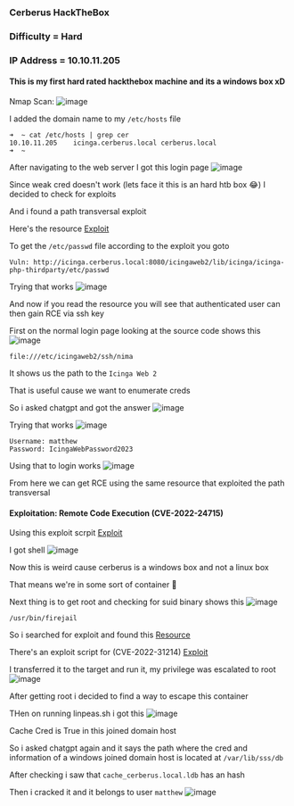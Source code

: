 <h3> Cerberus HackTheBox </h3>

### Difficulty = Hard

### IP Address = 10.10.11.205

#### This is my first hard rated hackthebox machine and its a windows box xD

Nmap Scan:
![image](https://user-images.githubusercontent.com/127159644/227714366-b69f0657-52ca-4fc5-b305-2f3da790d02d.png)

I added the domain name to my `/etc/hosts` file

```
➜  ~ cat /etc/hosts | grep cer
10.10.11.205    icinga.cerberus.local cerberus.local
➜  ~ 
```

After navigating to the web server I got this login page
![image](https://user-images.githubusercontent.com/127159644/227714514-c5dd3dc0-be36-4dc9-b8dc-03615a144e83.png)

Since weak cred doesn't work (lets face it this is an hard htb box 😂) I decided to check for exploits

And i found a path transversal exploit

Here's the resource [Exploit](https://www.sonarsource.com/blog/path-traversal-vulnerabilities-in-icinga-web/)

To get the `/etc/passwd` file according to the exploit you goto

```
Vuln: http://icinga.cerberus.local:8080/icingaweb2/lib/icinga/icinga-php-thirdparty/etc/passwd
```

Trying that works
![image](https://user-images.githubusercontent.com/127159644/227714671-da582c0f-4cab-4f48-abeb-5e79c1b2839a.png)

And now if you read the resource you will see that authenticated user can then gain RCE via ssh key

First on the normal login page looking at the source code shows this
![image](https://user-images.githubusercontent.com/127159644/227714915-e0a99cbb-6f70-4034-a54a-df36067011a4.png)

```
file:///etc/icingaweb2/ssh/nima
```

It shows us the path to the `Icinga Web 2` 

That is useful cause we want to enumerate creds

So i asked chatgpt and got the answer
![image](https://user-images.githubusercontent.com/127159644/227715278-9ee180a5-8746-494e-ac21-72b053213df1.png)

Trying that works
![image](https://user-images.githubusercontent.com/127159644/227715327-c72c1305-3955-422e-8e98-8728ed152669.png)

```
Username: matthew
Password: IcingaWebPassword2023
```

Using that to login works
![image](https://user-images.githubusercontent.com/127159644/227715398-130e54c1-1494-497b-8c22-f55e8dae793f.png)

From here we can get RCE using the same resource that exploited the path transversal

#### Exploitation: Remote Code Execution (CVE-2022-24715)

Using this exploit scrpit [Exploit](https://github.com/JacobEbben/CVE-2022-24715/blob/main/exploit.py)

I got shell
![image](https://user-images.githubusercontent.com/127159644/227747439-4c75a59c-8f97-4b7c-a2c7-59662defba6b.png)

Now this is weird cause cerberus is a windows box and not a linux box 

That means we're in some sort of container 🤔

Next thing is to get root and checking for suid binary shows this
![image](https://user-images.githubusercontent.com/127159644/227747986-0d824e24-6530-4251-8c57-05c5c6750d8a.png)

```
/usr/bin/firejail
```

So i searched for exploit and found this [Resource](https://www.openwall.com/lists/oss-security/2022/06/08/10)

There's an exploit script for (CVE-2022-31214) [Exploit](https://seclists.org/oss-sec/2022/q2/att-188/firejoin_py)

I transferred it to the target and run it, my privilege was escalated to root
![image](https://user-images.githubusercontent.com/127159644/227748283-8094b1ee-e287-4a56-8070-63a9f633fe1d.png)

After getting root i decided to find a way to escape this container

THen on running linpeas.sh i got this
![image](https://user-images.githubusercontent.com/127159644/227748494-a022052d-65dd-4081-81e6-570bb807c7a2.png)

Cache Cred is True in this joined domain host

So i asked chatgpt again and it says the path where the cred and information of a windows joined domain host is located at `/var/lib/sss/db`

After checking i saw that `cache_cerberus.local.ldb` has an hash

Then i cracked it and it belongs to user `matthew`
![image](https://user-images.githubusercontent.com/127159644/227749264-b16beab8-9eeb-4d54-9a6a-422541ee7a30.png)
